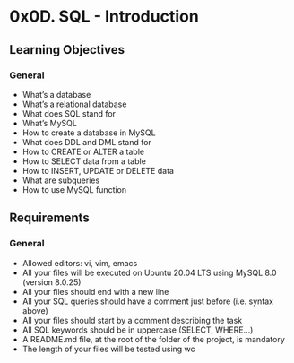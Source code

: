 # 0x0D. SQL - Introduction

## Learning Objectives

### General

- What’s a database 
- What’s a relational database 
- What does SQL stand for 
- What’s MySQL 
- How to create a database in MySQL 
- What does DDL and DML stand for 
- How to CREATE or ALTER a table 
- How to SELECT data from a table 
- How to INSERT, UPDATE or DELETE data 
- What are subqueries 
- How to use MySQL function 

## Requirements

### General

- Allowed editors: vi, vim, emacs 
- All your files will be executed on Ubuntu 20.04 LTS using MySQL 8.0 (version 8.0.25) 
- All your files should end with a new line 
- All your SQL queries should have a comment just before (i.e. syntax above) 
- All your files should start by a comment describing the task 
- All SQL keywords should be in uppercase (SELECT, WHERE…) 
- A README.md file, at the root of the folder of the project, is mandatory 
- The length of your files will be tested using wc 
